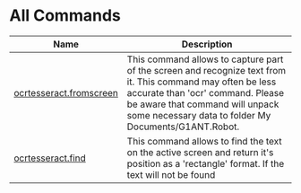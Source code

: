 
# All Commands

| Name | Description |
| ---- | ----------- |
| [ocrtesseract.fromscreen](https://github.com/G1ANT-Robot/G1ANT.Addon.OCR.Tesseract/blob/master/G1ANT.Addon.OCR.Tesseract/Commands/OcrOfflineFromScreenCommand.md) | This command allows to capture part of the screen and recognize text from it.  This command may often be less accurate than 'ocr' command.  Please be aware that command will unpack some necessary data to folder My Documents/G1ANT.Robot. |
| [ocrtesseract.find](https://github.com/G1ANT-Robot/G1ANT.Addon.OCR.Tesseract/blob/master/G1ANT.Addon.OCR.Tesseract/Commands/OcrOflineFindCommand.md) | This command allows to find the text on the active screen and return it's position as a 'rectangle' format.  If the text will not be found |

